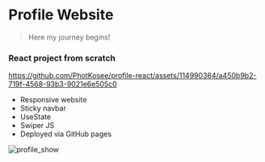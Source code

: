 # Profile Website
> Here my journey begins! <br/>

### React project from scratch


https://github.com/PhotKosee/profile-react/assets/114990364/a450b9b2-719f-4568-93b3-9021e6e505c0

- Responsive website
- Sticky navbar
- UseState
- Swiper JS
- Deployed via GitHub pages

![profile_show](https://github.com/PhotKosee/profile-react/assets/114990364/5247fc18-4137-46b3-b65d-78fede9b1660)
